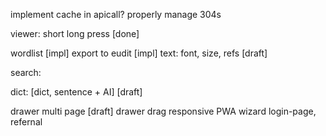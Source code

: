 implement cache in apicall? properly manage 304s

viewer:
short long press [done]

wordlist [impl]
export to eudit [impl]
text: font, size, refs [draft]

search: 


dict: [dict, sentence + AI] [draft]


drawer multi page [draft]
drawer drag responsive 
PWA wizard
login-page, refernal